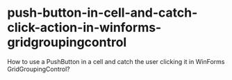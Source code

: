 # push-button-in-cell-and-catch-click-action-in-winforms-gridgroupingcontrol
How to use a PushButton in a cell and catch the user clicking it in WinForms GridGroupingControl?
